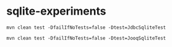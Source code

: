 # sqlite-experiments

```
mvn clean test -DfailIfNoTests=false -Dtest=JdbcSqliteTest
```

```
mvn clean test -DfailIfNoTests=false -Dtest=JooqSqliteTest
```